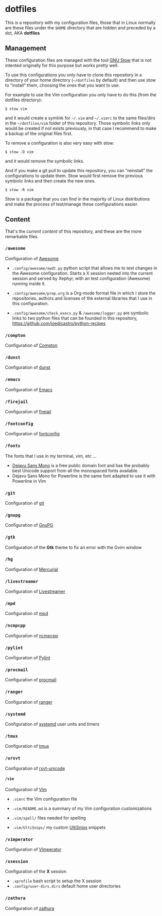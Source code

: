 # dotfiles
This is a repository with my configuration files, those that in Linux normally
are these files under the `$HOME` directory that are hidden and preceded by a
dot, AKA __dotfiles__

## Management

These configuration files are managed with the tool [GNU
Stow](https://www.gnu.org/software/stow) that is not intented originally for
this purpose but works pretty well.

To use this configurations you only have to clone this repository in a directory
of your home directory (`~/dotfiles` by default) and then use stow to "install"
them, choosing the ones that you want to use.

For example to use the Vim configuration you only have to do this (from the
dotfiles directory):

`$ stow vim`

and it would create a symlink for `~/.vim` and `~/.vimrc` to the same files/dirs
in the `~/dotfiles/vim` folder of this repository. Those symbolic links only
would be created if not exists previously, in that case I recommend to make a
backup of the original files first.

To remove a configuration is also very easy with stow:

`$ stow -D vim`

and it would remove the symbolic links.

And if you make a git pull to update this repository, you can "reinstall" the
configurations to update them. Stow would first remove the previous symbolic
links and then create the new ones.

`$ stow -R vim`

Stow is a package that you can find in the majority of Linux distributions and
make the process of test/manage these configurations easier.

## Content

That's the *current content* of this repository, and these are the more remarkable
files.

### `/awesome`

Configuration of [Awesome](http://awesome.naquadah.org/)

+ `.config/awesome/awdt.py` python script that allows me to test changes in the
  Awesome configuration. Starts a X session nested into the current session and
  served by Xephyr, with an test configuration (Awesome) running inside it.

+ `.config/awesome/prep.org` is a Org-mode format file in which I store the
  repositories, authors and licenses of the external libraries that I use in
  this configuration.

+ `.config/awesome/check_execs.py` & `/awesome/logger.py` are symbolic links to
  two python files that can be founded in this repository,
  <https://github.com/joedicastro/python-recipes>

### `/compton`

Configuration of [Compton](https://github.com/chjj/compton)

### `/dunst`

Configuration of [dunst](https://github.com/knopwob/dunst)

### `/emacs`

Configuration of [Emacs](http://www.gnu.org/software/emacs/)

### `/firejail`

Configuration of [firejail](https://firejail.wordpress.com/)

### `/fontconfig`

Configuration of [fontconfig](http://www.freedesktop.org/wiki/Software/fontconfig)

### `/fonts`

The fonts that I use in my terminal, vim, etc ...

 - [Dejavu Sans Mono](http://dejavu-fonts.org) is a free public domain font and
   has the probably best Unicode support from all the monospaced fonts
   available.
 - Dejavu Sans Mono for Powerline is the same font adapted to use it with
   Powerline in Vim

### `/git`

Configuration of [git](http://git-scm.com/)

### `/gnupg`

Configuration of [GnuPG](https://www.gnupg.org/)

### `/gtk`

Configuration of the __Gtk__ theme to fix an error with the Gvim window

### `/hg`

Configuration of [Mercurial](http://mercurial.selenic.com/)

### `/livestreamer`

Configuration of [Livestreamer](https://github.com/chrippa/livestreamer)

### `/mpd`

Configuration of [mpd](http://mpd.wikia.com/wiki/Music_Player_Daemon_Wiki)

### `/ncmpcpp`

Configuration of [ncmpcpp](http://ncmpcpp.rybczak.net/)

### `/pylint`

Configuration of [Pylint](http://www.pylint.org/)

### `/procmail`

Configuration of [procmail](http://www.procmail.org/)

### `/ranger`

Configuration of [ranger](http://ranger.nongnu.org/)

### `/systemd`

Configuration of [systemd](https://www.freedesktop.org/wiki/Software/systemd/) user units and timers

### `/tmux`

Configuration of [tmux](http://tmux.sourceforge.net/)

### `/urxvt`

Configuration of [rxvt-unicode](http://software.schmorp.de/pkg/rxvt-unicode.html)

#### `/vim`

Configuration of [Vim](http://www.vim.org)

+ `.vimrc` the Vim configuration file
+ `.vim/README.md` is a summary of my Vim configuration customizations
+ `.vim/spell/` files needed for spelling
+ `.vim/UltiSnips/` my custom [UltiSnips][ulsns] snippets

  [ulsns]: https://github.com/SirVer/ultisnips

### `/vimperator`

Configuration of [Vimperator](http://www.vimperator.org/vimperator)

### `/xsession`

Configuration of the __X__ session

+ `.xprofile` bash script to setup the X session
+ `.config/user-dirs.dirs` default home user directories

### `/zathura`

Configuration of [zathura](http://pwmt.org/projects/zathura/)
